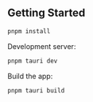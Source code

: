 ## Getting Started

```bash
pnpm install
```

Development server:

```bash
pnpm tauri dev
```

Build the app:

```bash
pnpm tauri build
```
